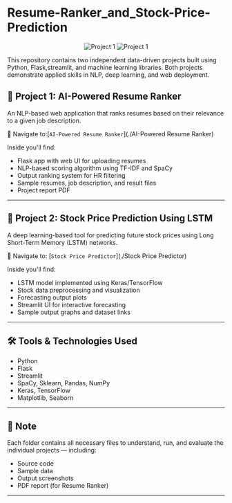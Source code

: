 # Resume-Ranker_and_Stock-Price-Prediction

<p align="center">
    <img src="https://img.shields.io/badge/Resume Ranker%20-43.1-blue?style=flat-square" alt="Project 1">
    <img src="https://img.shields.io/badge/Stock Price Prediction%20-43.1-blue?style=flat-square" alt="Project 1">
</p>

This repository contains two independent data-driven projects built using Python, Flask,streamlit, and machine learning libraries. Both projects demonstrate applied skills in NLP, deep learning, and web deployment.

## 🔹 Project 1: AI-Powered Resume Ranker

An NLP-based web application that ranks resumes based on their relevance to a given job description.

📁 Navigate to:[`AI-Powered Resume Ranker`](./AI-Powered Resume Ranker)

Inside you'll find:
- Flask app with web UI for uploading resumes
- NLP-based scoring algorithm using TF-IDF and SpaCy
- Output ranking system for HR filtering
- Sample resumes, job description, and result files
- Project report PDF

---

## 🔹 Project 2: Stock Price Prediction Using LSTM

A deep learning-based tool for predicting future stock prices using Long Short-Term Memory (LSTM) networks.

📁 Navigate to: [`Stock Price Predictor`](./Stock Price Predictor)

Inside you'll find:
- LSTM model implemented using Keras/TensorFlow
- Stock data preprocessing and visualization
- Forecasting output plots
- Streamlit UI for interactive forecasting
- Sample output graphs and dataset links

---

## 🛠 Tools & Technologies Used

- Python
- Flask
- Streamlit
- SpaCy, Sklearn, Pandas, NumPy
- Keras, TensorFlow
- Matplotlib, Seaborn

---

## 📌 Note

Each folder contains all necessary files to understand, run, and evaluate the individual projects — including:
- Source code
- Sample data
- Output screenshots
- PDF report (for Resume Ranker)

---
